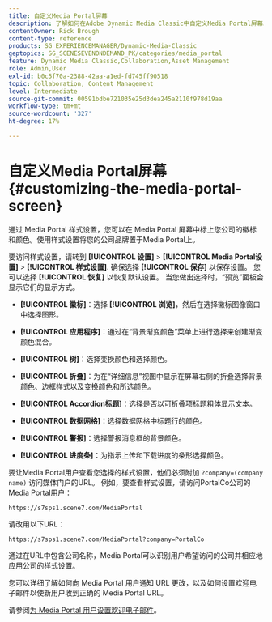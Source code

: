 ```yaml
---
title: 自定义Media Portal屏幕
description: 了解如何在Adobe Dynamic Media Classic中自定义Media Portal屏幕。
contentOwner: Rick Brough
content-type: reference
products: SG_EXPERIENCEMANAGER/Dynamic-Media-Classic
geptopics: SG_SCENESEVENONDEMAND_PK/categories/media_portal
feature: Dynamic Media Classic,Collaboration,Asset Management
role: Admin,User
exl-id: b0c5f70a-2388-42aa-a1ed-fd745ff90518
topic: Collaboration, Content Management
level: Intermediate
source-git-commit: 00591bdbe721035e25d3dea245a2110f978d19aa
workflow-type: tm+mt
source-wordcount: '327'
ht-degree: 17%

---
```


# 自定义Media Portal屏幕{#customizing-the-media-portal-screen}

通过 Media Portal 样式设置，您可以在 Media Portal 屏幕中标上您公司的徽标和颜色。使用样式设置将您的公司品牌置于Media Portal上。

要访问样式设置，请转到 **[!UICONTROL 设置]** > **[!UICONTROL Media Portal设置]** > **[!UICONTROL 样式设置]**. 确保选择 **[!UICONTROL 保存]** 以保存设置。 您可以选择 **[!UICONTROL 恢复]** 以恢复默认设置。 当您做出选择时，“预览”面板会显示它们的显示方式。

* **[!UICONTROL 徽标]**：选择 **[!UICONTROL 浏览]**，然后在选择徽标图像窗口中选择图形。

* **[!UICONTROL 应用程序]**：通过在“背景渐变颜色”菜单上进行选择来创建渐变颜色混合。

* **[!UICONTROL 树]**：选择变换颜色和选择颜色。

* **[!UICONTROL 折叠]**：为在“详细信息”视图中显示在屏幕右侧的折叠选择背景颜色、边框样式以及变换颜色和所选颜色。

* **[!UICONTROL Accordion标题]**：选择是否以可折叠项标题粗体显示文本。

* **[!UICONTROL 数据网格]**：选择数据网格中标题行的颜色。

* **[!UICONTROL 警报]**：选择警报消息框的背景颜色。

* **[!UICONTROL 进度条]**：为指示上传和下载进度的条形选择颜色。

要让Media Portal用户查看您选择的样式设置，他们必须附加 `?company=(company name)` 访问媒体门户的URL。 例如，要查看样式设置，请访问PortalCo公司的Media Portal用户：

`https://s7sps1.scene7.com/MediaPortal`

请改用以下URL：

`https://s7sps1.scene7.com/MediaPortal?company=PortalCo`

通过在URL中包含公司名称，Media Portal可以识别用户希望访问的公司并相应地应用公司的样式设置。

您可以详细了解如何向 Media Portal 用户通知 URL 更改，以及如何设置欢迎电子邮件以使新用户收到正确的 Media Portal URL。

请参阅[为 Media Portal 用户设置欢迎电子邮件](adding-media-portal-users.md#setting_up_the_welcome_e_mail_message_for_media_portal_users)。
